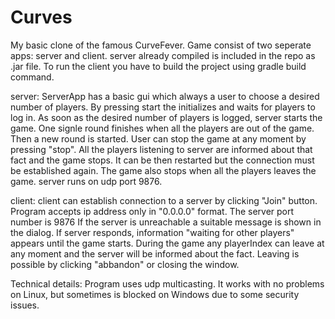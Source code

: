 # Curves

My basic clone of the famous CurveFever. Game consist of two seperate apps: server and client. server already compiled is included
in the repo as .jar file. To run the client you have to build the project using gradle build command.

server:
ServerApp has a basic gui which always a user to choose a desired number of players. By pressing start the initializes and waits
for players to log in. As soon as the desired number of players is logged, server starts the game. One signle round finishes
when all the players are out of the game. Then a new round is started. User can stop the game at any moment by pressing "stop".
All the players listening to server are informed about that fact and the game stops. It can be then restarted but the connection
must be established again. The game also stops when all the players leaves the game. server runs on udp port 9876.

client:
client can establish connection to a server by clicking "Join" button. Program accepts ip address only in "0.0.0.0" format. The
server port number is 9876 
If the server is unreachable a suitable message is shown in the dialog. If server responds, information "waiting for other players" 
appears until the game starts. During the game any playerIndex can leave at any moment and the server will be informed about the fact.
Leaving is possible by clicking "abbandon" or closing the window.

Technical details:
Program uses udp multicasting. It works with no problems on Linux, but sometimes is blocked on Windows due to some security 
issues.
